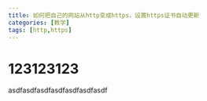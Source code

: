 ```yaml
---
title: 如何把自己的网站从http变成https，设置https证书自动更新
categories: [教学]
tags: [http,https]
---
```




# 123123123

asdfasdfasdfasdfasdfasdfasdf
